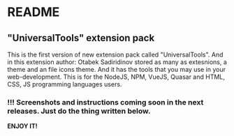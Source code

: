 # README

## "UniversalTools" extension pack 

This is the first version of new extension pack called "UniversalTools". And in this extension author: Otabek Sadiridinov stored as many as extesnions, a theme and an file icons theme. And it has the tools that you may use in your web-development. This is for the NodeJS, NPM, VueJS, Quasar and HTML, CSS, JS programming languages users.

### !!! Screenshots and instructions coming soon in the next releases. Just do the thing written below.

**ENJOY IT!**
